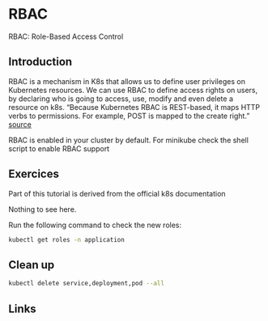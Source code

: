 # RBAC
RBAC: Role-Based Access Control

## Introduction

RBAC is a mechanism in K8s that allows us to define user privileges on Kubernetes resources. We can use RBAC to define access rights on users, by declaring who is going to access, use, modify and even delete a resource on k8s.
“Because Kubernetes RBAC is REST-based, it maps HTTP verbs to permissions. For example, POST is mapped to the create right.”
[source](https://blog.aquasec.com/kubernetes-verbs?ref=anaisurl.com)

RBAC is enabled in your cluster by default.
For minikube check the shell script to enable RBAC support

## Exercices

Part of this tutorial is derived from the official k8s documentation

Nothing to see here.

Run the following command to check the new roles:

```sh
kubectl get roles -n application
```


## Clean up

```sh
kubectl delete service,deployment,pod --all
```

## Links

